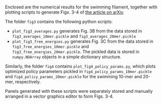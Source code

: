 Enclosed are the numerical results for the swimming filament, together with plotting scripts to generate Figs. 3-4 of [the article on arXiv](http://arxiv.org/abs/2406.01582).

The folder `fig3` contains the following python scripts:
- `plot_fig3_averages.py` generates Fig. 3B from the data stored in `fig3_averages_10mer.pickle` and `fig3_averages_20mer.pickle`
- `plot_fig3_free_energies.py` generates Fig. 3C from the data stored in `fig3_free_energies_10mer.pickle` and `fig3_free_energies_20mer.pickle`.  The pickled data is stored in `numpy.NDArray` objects in a simple dictionary structure.

Similarly, the folder `fig4` contains `plot_fig4_policy_params.py`, which plots optimized policy parameters pickled in `fig4_policy_params_10mer.pickle` and `fig4_policy_params_20mer.pickle` for the swimming 10-mer and 20-mer, respectively.

Panels generated with these scripts were separately stored and manually arranged in a vector graphics editor to form Figs. 3-4.
